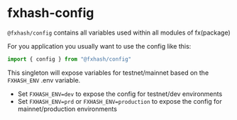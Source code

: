 # fxhash-config

`@fxhash/config` contains all variables used within all modules of fx(package)

For you application you usually want to use the config like this:

```ts
import { config } from "@fxhash/config"
```

This singleton will expose variables for testnet/mainnet based on the `FXHASH_ENV` .env variable.

- Set `FXHASH_ENV=dev` to expose the config for testnet/dev environments
- Set `FXHASH_ENV=prd` or `FXHASH_ENV=production` to expose the config for mainnet/production environments
